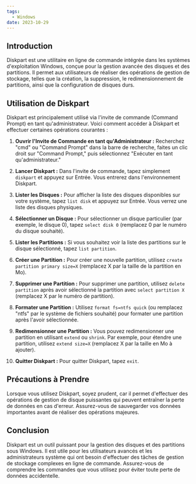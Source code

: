 ```yaml
---
tags:
  - Windows
date: 2023-10-29
---
```


## Introduction
Diskpart est une utilitaire en ligne de commande intégrée dans les systèmes d'exploitation Windows, conçue pour la gestion avancée des disques et des partitions. Il permet aux utilisateurs de réaliser des opérations de gestion de stockage, telles que la création, la suppression, le redimensionnement de partitions, ainsi que la configuration de disques durs.

## Utilisation de Diskpart
Diskpart est principalement utilisé via l'invite de commande (Command Prompt) en tant qu'administrateur. Voici comment accéder à Diskpart et effectuer certaines opérations courantes :

1. **Ouvrir l'Invite de Commande en tant qu'Administrateur :** Recherchez "cmd" ou "Command Prompt" dans la barre de recherche, faites un clic droit sur "Command Prompt," puis sélectionnez "Exécuter en tant qu'administrateur."

2. **Lancer Diskpart :** Dans l'invite de commande, tapez simplement `diskpart` et appuyez sur Entrée. Vous entrerez dans l'environnement Diskpart.

3. **Lister les Disques :** Pour afficher la liste des disques disponibles sur votre système, tapez `list disk` et appuyez sur Entrée. Vous verrez une liste des disques physiques.

4. **Sélectionner un Disque :** Pour sélectionner un disque particulier (par exemple, le disque 0), tapez `select disk 0` (remplacez 0 par le numéro du disque souhaité).

5. **Lister les Partitions :** Si vous souhaitez voir la liste des partitions sur le disque sélectionné, tapez `list partition`.

6. **Créer une Partition :** Pour créer une nouvelle partition, utilisez `create partition primary size=X` (remplacez X par la taille de la partition en Mo).

7. **Supprimer une Partition :** Pour supprimer une partition, utilisez `delete partition` après avoir sélectionné la partition avec `select partition X` (remplacez X par le numéro de partition).

8. **Formater une Partition :** Utilisez `format fs=ntfs quick` (ou remplacez "ntfs" par le système de fichiers souhaité) pour formater une partition après l'avoir sélectionnée.

9. **Redimensionner une Partition :** Vous pouvez redimensionner une partition en utilisant `extend` ou `shrink`. Par exemple, pour étendre une partition, utilisez `extend size=X` (remplacez X par la taille en Mo à ajouter).

10. **Quitter Diskpart :** Pour quitter Diskpart, tapez `exit`.

## Précautions à Prendre
Lorsque vous utilisez Diskpart, soyez prudent, car il permet d'effectuer des opérations de gestion de disque puissantes qui peuvent entraîner la perte de données en cas d'erreur. Assurez-vous de sauvegarder vos données importantes avant de réaliser des opérations majeures.

## Conclusion
Diskpart est un outil puissant pour la gestion des disques et des partitions sous Windows. Il est utile pour les utilisateurs avancés et les administrateurs système qui ont besoin d'effectuer des tâches de gestion de stockage complexes en ligne de commande. Assurez-vous de comprendre les commandes que vous utilisez pour éviter toute perte de données accidentelle.